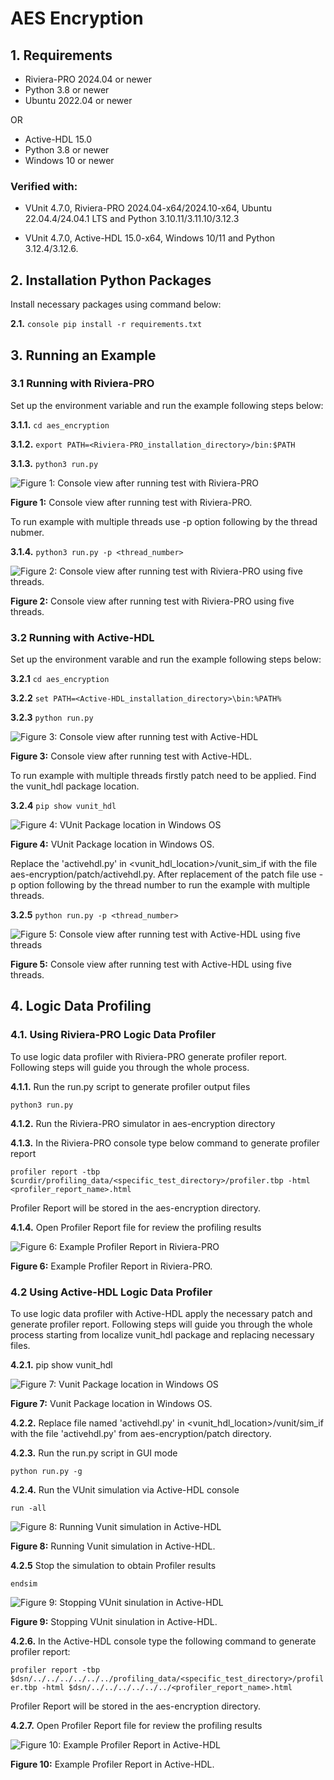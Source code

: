 # AES Encryption

## 1. Requirements

* Riviera-PRO 2024.04 or newer
* Python 3.8 or newer
* Ubuntu 2022.04 or newer

OR

* Active-HDL 15.0
* Python 3.8 or newer
* Windows 10 or newer

### Verified with:

 - VUnit 4.7.0, Riviera-PRO 2024.04-x64/2024.10-x64, Ubuntu 22.04.4/24.04.1 LTS and Python 3.10.11/3.11.10/3.12.3
 
 - VUnit 4.7.0, Active-HDL 15.0-x64, Windows 10/11 and Python 3.12.4/3.12.6.

## 2. Installation Python Packages

Install necessary packages using command below:

**2.1.** 
         ```console
         pip install -r requirements.txt
         ```

## 3. Running an Example

### 3.1 Running with Riviera-PRO

Set up the environment variable and run the example following steps below:

**3.1.1.** ```cd aes_encryption```

**3.1.2.** ```export PATH=<Riviera-PRO_installation_directory>/bin:$PATH```

**3.1.3.** ```python3 run.py```

![Figure 1: Console view after running test with Riviera-PRO](img/Console_view_after_running_test_with_Riviera-PRO.png)

**Figure 1:** Console view after running test with Riviera-PRO.

To run example with multiple threads use -p option following by the thread nubmer.

**3.1.4.** ```python3 run.py -p <thread_number>```

![Figure 2: Console view after running test with Riviera-PRO using five threads.](img/Console_view_after_running_test_with_Riviera-PRO_using_five_threads.png)

**Figure 2:** Console view after running test with Riviera-PRO using five threads.

### 3.2 Running with Active-HDL

Set up the environment varable and run the example following steps below:

**3.2.1** ```cd aes_encryption```

**3.2.2** ```set PATH=<Active-HDL_installation_directory>\bin:%PATH%```

**3.2.3** ```python run.py```

![Figure 3: Console view after running test with Active-HDL](img/Console_view_after_running_test_with_Active-HDL.png)

**Figure 3:** Console view after running test with Active-HDL.

To run example with multiple threads firstly patch need to be applied. Find the vunit_hdl package location.

**3.2.4** ```pip show vunit_hdl```

![Figure 4: VUnit Package location in Windows OS](img/VUnit_Package_location_in_Windows_OS.png)


**Figure 4:** VUnit Package location in Windows OS.

Replace the 'activehdl.py' in <vunit_hdl_location>/vunit_sim_if with the file aes-encryption/patch/activehdl.py. After replacement of the patch file use -p option following by the thread number to run the example with multiple threads.

**3.2.5** ```python run.py -p <thread_number>```

![Figure 5: Console view after running test with Active-HDL using five threads](img/Console_view_after_running_test_with_Active-HDL_using_five_threads.png)

**Figure 5:** Console view after running test with Active-HDL using five threads.

## 4. Logic Data Profiling

### 4.1. Using Riviera-PRO Logic Data Profiler

To use logic data profiler with Riviera-PRO generate profiler report. Following steps will guide you through the whole process.

**4.1.1.** Run the run.py script to generate profiler output files

```python3 run.py```

**4.1.2.** Run the Riviera-PRO simulator in aes-encryption directory

**4.1.3.** In the Riviera-PRO console type below command to generate profiler report

```profiler report -tbp $curdir/profiling_data/<specific_test_directory>/profiler.tbp -html <profiler_report_name>.html```

Profiler Report will be stored in the aes-encryption directory.

**4.1.4.** Open Profiler Report file for review the profiling results

![Figure 6: Example Profiler Report in Riviera-PRO](img/Example_Profiler_Report_in_Riviera-PRO.png)

**Figure 6:** Example Profiler Report in Riviera-PRO.

### 4.2 Using Active-HDL Logic Data Profiler

To use logic data profiler with Active-HDL apply the necessary patch and generate profiler report. Following steps will guide you through the whole process starting from localize vunit_hdl package and replacing necessary files. 

**4.2.1.** pip show vunit_hdl

![Figure 7: Vunit Package location in Windows OS](img/VUnit_Package_location_in_Windows_OS.png)

**Figure 7:** Vunit Package location in Windows OS.

**4.2.2.** Replace file named 'activehdl.py' in <vunit_hdl_location>/vunit/sim_if with the file 'activehdl.py' from aes-encryption/patch directory.

**4.2.3.** Run the run.py script in GUI mode

```python run.py -g```

**4.2.4.** Run the VUnit simulation via Active-HDL console

```run -all```

![Figure 8: Running Vunit simulation in Active-HDL](img/Running_VUnit_simulation_in_Active-HDL.png)

**Figure 8:** Running Vunit simulation in Active-HDL.

**4.2.5** Stop the simulation to obtain Profiler results

```endsim```

![Figure 9: Stopping VUnit sinulation in Active-HDL](img/Stopping_VUnit_simulation_in_Active-HDL.png)

**Figure 9:** Stopping VUnit sinulation in Active-HDL.

**4.2.6.** In the Active-HDL console type the following command to generate profiler report:

```profiler report -tbp $dsn/../../../../../../profiling_data/<specific_test_directory>/profiler.tbp -html $dsn/../../../../../../<profiler_report_name>.html```

Profiler Report will be stored in the aes-encryption directory.

**4.2.7.** Open Profiler Report file for review the profiling results

![Figure 10: Example Profiler Report in Active-HDL](img/Example_Profiler_Report_in_Active-HDL.png)

**Figure 10:** Example Profiler Report in Active-HDL.
